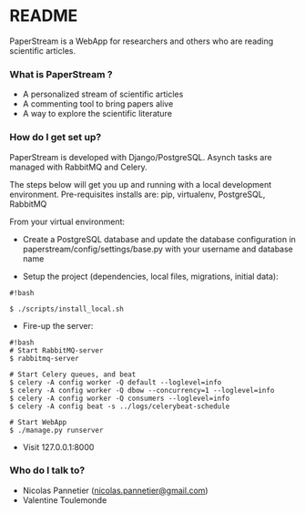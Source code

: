 # README #

PaperStream is a WebApp for researchers and others who are reading scientific articles.

### What is PaperStream ? ###

* A personalized stream of scientific articles 
* A commenting tool to bring papers alive
* A way to explore the scientific literature

### How do I get set up? ###

PaperStream is developed with Django/PostgreSQL. Asynch tasks are managed with
RabbitMQ and Celery.  

The steps below will get you up and running with a local development environment. 
Pre-requisites installs are: pip, virtualenv, PostgreSQL, RabbitMQ

From your virtual environment:

* Create a PostgreSQL database and update the database configuration in 
paperstream/config/settings/base.py with your username and database name

* Setup the project (dependencies, local files, migrations, initial data):  

```
#!bash

$ ./scripts/install_local.sh
```

* Fire-up the server:

```
#!bash
# Start RabbitMQ-server
$ rabbitmq-server

# Start Celery queues, and beat
$ celery -A config worker -Q default --loglevel=info
$ celery -A config worker -Q dbow --concurrency=1 --loglevel=info
$ celery -A config worker -Q consumers --loglevel=info
$ celery -A config beat -s ../logs/celerybeat-schedule

# Start WebApp
$ ./manage.py runserver

```

* Visit 127.0.0.1:8000

### Who do I talk to? ###

* Nicolas Pannetier (nicolas.pannetier@gmail.com)
* Valentine Toulemonde


